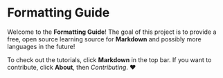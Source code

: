 # Formatting Guide

Welcome to the **Formatting Guide**! The goal of this project is to provide a free, open source learning source for **Markdown** and possibly more languages in the future!

To check out the tutorials, click **Markdown** in the top bar. If you want to contribute, click **About**, then *Contributing*. ❤️

